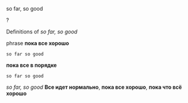 so far, so good

?


Definitions of _so far, so good_

phrase
**пока все хорошо**

    so far so good
**пока все в порядке**

    so far so good

_so far, so good_
**Все идет нормально**, **пока все хорошо**, **пока что всё хорошо**